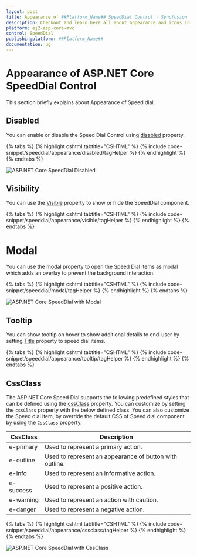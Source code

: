 ```yaml
---
layout: post
title: Appearance of ##Platform_Name## SpeedDial Control | Syncfusion
description: Checkout and learn here all about appearance and icons in ##Platform_Name## SpeedDial control of Syncfusion Essential JS 2 and more details.
platform: ej2-asp-core-mvc
control: SpeedDial
publishingplatform: ##Platform_Name##
documentation: ug
---
```


# Appearance of ASP.NET Core SpeedDial Control

This section briefly explains about Appearance of Speed dial.

## Disabled

You can enable or disable the Speed Dial Control using [disabled](https://help.syncfusion.com/cr/aspnetcore-js2/Syncfusion.EJ2.Buttons.SpeedDial.html#Syncfusion_EJ2_Buttons_SpeedDial_Disabled) property.

{% tabs %}
{% highlight cshtml tabtitle="CSHTML" %}
{% include code-snippet/speeddial/appearance/disabled/tagHelper %}
{% endhighlight %}
{% endtabs %}

![ASP.NET Core SpeedDial Disabled](images/SpeedDial-Disabled.png)

## Visibility

You can use the [Visible](https://help.syncfusion.com/cr/aspnetcore-js2/Syncfusion.EJ2.Buttons.SpeedDial.html#Syncfusion_EJ2_Buttons_SpeedDial_Visible) property to show or hide the SpeedDial component.

{% tabs %}
{% highlight cshtml tabtitle="CSHTML" %}
{% include code-snippet/speeddial/appearance/visible/tagHelper %}
{% endhighlight %}
{% endtabs %}

# Modal

You can use the [modal](https://help.syncfusion.com/cr/aspnetcore-js2/Syncfusion.EJ2.Buttons.SpeedDial.html#Syncfusion_EJ2_Buttons_SpeedDial_Modal) property to open the Speed Dial items as modal which adds an overlay to prevent the background interaction.

{% tabs %}
{% highlight cshtml tabtitle="CSHTML" %}
{% include code-snippet/speeddial/modal/tagHelper %}
{% endhighlight %}
{% endtabs %}

![ASP.NET Core SpeedDial with Modal](images/SpeedDial-ModalProperty.png)

## Tooltip

You can show tooltip on hover to show additional details to end-user by setting [Title](https://help.syncfusion.com/cr/aspnetcore-js2/Syncfusion.EJ2.Buttons.SpeedDialItem.html#Syncfusion_EJ2_Buttons_SpeedDialItem_Title) property to speed dial items.

{% tabs %}
{% highlight cshtml tabtitle="CSHTML" %}
{% include code-snippet/speeddial/appearance/tooltip/tagHelper %}
{% endhighlight %}
{% endtabs %}

## CssClass

The ASP.NET Core Speed Dial supports the following predefined styles that can be defined using the [cssClass](https://help.syncfusion.com/cr/aspnetcore-js2/Syncfusion.EJ2.Buttons.SpeedDial.html#Syncfusion_EJ2_Buttons_SpeedDial_CssClass) property. You can customize by setting the `cssClass` property with the below defined class.
You can also customize the Speed dial item, by override the default CSS of Speed dial component by using the `CssClass` property.

| CssClass | Description |
| -------- | -------- |
| e-primary | Used to represent a primary action. |
| e-outline |  Used to represent an appearance of button with outline. |
| e-info |  Used to represent an informative action. |
| e-success | Used to represent a positive action. |
| e-warning | Used to represent an action with caution. |
| e-danger | Used to represent a negative action. |

{% tabs %}
{% highlight cshtml tabtitle="CSHTML" %}
{% include code-snippet/speeddial/appearance/cssclass/tagHelper %}
{% endhighlight %}
{% endtabs %}

![ASP.NET Core SpeedDial with CssClass](images/SpeedDial-Cssclass.png)
